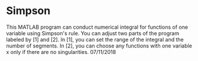 # Simpson
This MATLAB program can conduct numerical integral for functions of one variable using Simpson's rule. You can adjust two parts of the program labeled by [1] and [2]. In [1], you can set the range of the integral and the number of segments. In [2], you can choose any functions with one variable x only if there are no singularities.
07/11/2018
